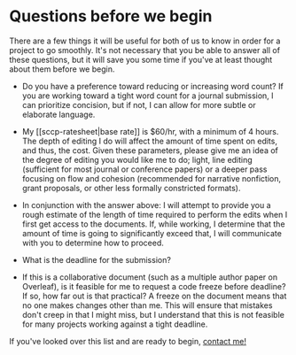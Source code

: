 # Questions before we begin

There are a few things it will be useful for both of us to know in order for a project to go smoothly. It's not necessary that you be able to answer all of these questions, but it will save you some time if you've at least thought about them before we begin. 

- Do you have a preference toward reducing or increasing word count? If you are working toward a tight word count for a journal submission, I can prioritize concision, but if not, I can allow for more subtle or elaborate language. 
 
- My [[sccp-ratesheet|base rate]] is $60/hr, with a minimum of 4 hours. The depth of editing I do will affect the amount of time spent on edits, and thus, the cost. Given these parameters, please give me an idea of the degree of editing you would like me to do; light, line editing (sufficient for most journal or conference papers) or a deeper pass focusing on flow and cohesion (recommended for narrative nonfiction, grant proposals, or other less formally constricted formats).

- In conjunction with the answer above: I will attempt to provide you a rough estimate of the length of time required to perform the edits when I first get access to the documents. If, while working, I determine that the amount of time is going to significantly exceed that, I will communicate with you to determine how to proceed. 

- What is the deadline for the submission? 
 
- If this is a collaborative document (such as a multiple author paper on Overleaf), is it feasible for me to request a code freeze before deadline? If so, how far out is that practical? A freeze on the document means that no one makes changes other than me. This will ensure that mistakes don't creep in that I might miss, but I understand that this is not feasible for many projects working against a tight deadline. 
  
If you've looked over this list and are ready to begin, [contact me!](mailto:mediapathic@gmail.com) 

